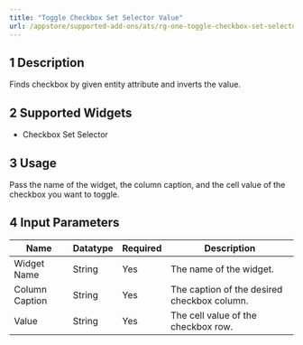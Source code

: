 ```yaml
---
title: "Toggle Checkbox Set Selector Value"
url: /appstore/supported-add-ons/ats/rg-one-toggle-checkbox-set-selector-value-all/
---
```


## 1 Description

Finds checkbox by given entity attribute and inverts the value.

## 2 Supported Widgets

* Checkbox Set Selector

## 3 Usage

Pass the name of the widget, the column caption, and the cell value of the checkbox you want to toggle.

## 4 Input Parameters

Name | Datatype | Required | Description
---- | -------- | ------- |---------------
Widget Name | String | Yes | The name of the widget.
Column Caption | String | Yes | The caption of the desired checkbox column.
Value | String | Yes | The cell value of the checkbox row.
